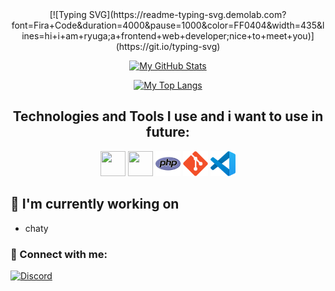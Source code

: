<div align="center">
[![Typing SVG](https://readme-typing-svg.demolab.com?font=Fira+Code&duration=4000&pause=1000&color=FF0404&width=435&lines=hi+i+am+ryuga;a+frontend+web+developer;nice+to+meet+you)](https://git.io/typing-svg)
</div>
<div align="center">

[![My GitHub Stats](https://github-readme-stats.vercel.app/api?username=hackarofficial&show_icons=true&title_color=fff&bg_color=000&icon_color=fff&border_radius=20&hide_border=true&text_color=ff3030)](https://github.com/hackarofficial)

 [![My Top Langs](https://github-readme-stats.vercel.app/api/top-langs/?username=hackarofficiaL&layout=compact&show_icons=true&title_color=FFF&bg_color=000&icon_color=FFF&border_radius=10&hide_border=true&text_color=00CF91)](https://github.com/hackarofficial)
  
  
  ## Technologies and Tools I use and i want to use in future:

[<img src='https://i.giphy.com/media/LMt9638dO8dftAjtco/100.webp' width='40' height='40' />](https://python.org/)
[<img src='https://i.giphy.com/media/ln7z2eWriiQAllfVcn/200.webp' width='40' height='40' />](https://nodejs.org/)
[<img src='https://raw.githubusercontent.com/devicons/devicon/master/icons/php/php-original.svg' width='40' height='40' />](https://www.php.net/)
[<img src='https://raw.githubusercontent.com/devicons/devicon/master/icons/git/git-original.svg' width='40' height='40' />](https://git-scm.com/)
[<img src='https://raw.githubusercontent.com/devicons/devicon/master/icons/vscode/vscode-original.svg' width='40' height='40' />](https://marketplace.visualstudio.com/items?itemName=i007c.00-team-theme)



</div>

## 🔭 I'm currently working on

- chaty

### 🤝 Connect with me:

[![Discord](https://img.shields.io/badge/-Discord-7289da?style=flat&logo=Discord&logoColor=FFFFFF&labelColor=2c2f33)](https://discord.gg/)
